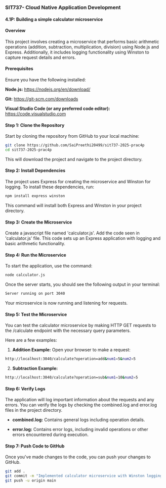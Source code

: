 
### SIT737- Cloud Native Application Development ####
#### 4.1P: Building a simple calculator microservice

#### Overview

This project involves creating a microservice that performs basic arithmetic operations (addition, subtraction, multiplication, division) using Node.js and Express. Additionally, it includes logging functionality using Winston to capture request details and errors.

#### Prerequisites

Ensure you have the following installed:

**Node.js:** https://nodejs.org/en/download/

**Git:** https://git-scm.com/downloads

**Visual Studio Code (or any preferred code editor):** https://code.visualstudio.com

#### Step 1: Clone the Repository

Start by cloning the repository from GitHub to your local machine:

```sh
git clone https://github.com/SaiPreethi20499/sit737-2025-prac4p
cd sit737-2025-prac4p
```
This will download the project and navigate to the project directory.

#### Step 2: Install Dependencies

The project uses Express for creating the microservice and Winston for logging. To install these dependencies, run:

```sh
npm install express winston
```
This command will install both Express and Winston in your project directory.

#### Step 3: Create the Microservice

Create a javascript file named 'calculator.js'. Add the code seen in 'calculator.js' file. This code sets up an Express application with logging and basic arithmetic functionality.

#### Step 4: Run the Microservice

To start the application, use the command:

```sh
node calculator.js
```

Once the server starts, you should see the following output in your terminal:
```sh
Server running on port 3040
```

Your microservice is now running and listening for requests.

#### Step 5: Test the Microservice

You can test the calculator microservice by making HTTP GET requests to the /calculate endpoint with the necessary query parameters.

Here are a few examples:

1. **Addition Example:** Open your browser to make a request:

```sh 
http://localhost:3040/calculate?operation=add&num1=5&num2=5 
```

2. **Subtraction Example:** 

```sh 
http://localhost:3040/calculate?operation=sub&num1=10&num2=5 
```

#### Step 6: Verify Logs

The application will log important information about the requests and any errors. You can verify the logs by checking the combined.log and error.log files in the project directory.

- **combined.log:** Contains general logs including operation details.

- **error.log:** Contains error logs, including invalid operations or other errors encountered during execution.

#### Step 7: Push Code to GitHub

Once you've made changes to the code, you can push your changes to GitHub.

```sh
git add .
git commit -m "Implemented calculator microservice with Winston logging"
git push -u origin main
```